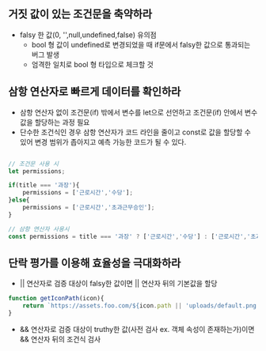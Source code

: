 ## 거짓 값이 있는 조건문을 축약하라 
- falsy 한 값(0, '',null,undefined,false) 유의점 
    - bool 형 값이 undefined로 변경되었을 때 if문에서 falsy한 값으로 통과되는 버그 발생 
    - 엄격한 일치로 bool 형 타입으로 체크할 것 

## 삼항 연산자로 빠르게 데이터를 확인하라 
- 삼항 연산자 없이 조건문(if) 밖에서 변수를 let으로 선언하고 조건문(if) 안에서 변수 값을 할당하는 과정 필요
- 단수한 조건식인 경우 삼항 연산자가 코드 라인을 줄이고 const로 값을 할당할 수 있어 변경 범위가 좁아지고 예측 가능한 코드가 될 수 있다. 
```js

// 조건문 사용 시
let permissions;

if(title === '과장'){
    permissions = ['근로시간','수당'];
}else{
    permissions = ['근로시간','초과근무승인'];
}

// 삼항 연산자 사용시 
const permissions = title === '과장' ? ['근로시간','수당'] : ['근로시간','초과근무승인'];

``` 

## 단락 평가를 이용해 효율성을 극대화하라
- || 연산자로 검증 대상이 falsy한 값이면 || 연산자 뒤의 기본값을 할당
```js
function getIconPath(icon){
    return `https://assets.foo.com/${icon.path || 'uploads/default.png'}`;
}
```
- && 연산자로 검증 대상이 truthy한 값(사전 검사 ex. 객체 속성이 존재하는가)이면 && 연산자 뒤의 조건식 검사
